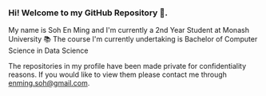 ### Hi! Welcome to my GitHub Repository 👋. 
My name is Soh En Ming and I'm currently a 2nd Year Student at Monash University 📚
The course I'm currently undertaking is Bachelor of Computer Science in Data Science 

The repositories in my profile have been made private for confidentiality reasons. If you would like to view them please contact me through enming.soh@gmail.com.


<!--
**emsbusinessrepo/emsbusinessrepo** is a ✨ _special_ ✨ repository because its `README.md` (this file) appears on your GitHub profile.

Here are some ideas to get you started:

- 🔭 I’m currently working on ...
- 🌱 I’m currently learning ...
- 👯 I’m looking to collaborate on ...
- 🤔 I’m looking for help with ...
- 💬 Ask me about ...
- 📫 How to reach me: ...
- 😄 Pronouns: ...
- ⚡ Fun fact: ...
-->
